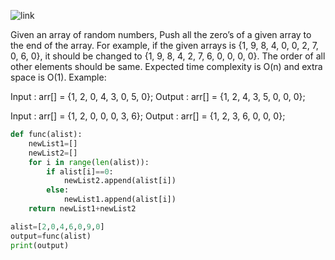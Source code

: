 ![link](https://www.geeksforgeeks.org/move-zeroes-end-array/)

Given an array of random numbers, Push all the zero’s of a given array to the end of the array. For example, if the given arrays is {1, 9, 8, 4, 0, 0, 2, 7, 0, 6, 0}, it should be changed to {1, 9, 8, 4, 2, 7, 6, 0, 0, 0, 0}. The order of all other elements should be same. Expected time complexity is O(n) and extra space is O(1).
Example: 
 

Input :  arr[] = {1, 2, 0, 4, 3, 0, 5, 0};
Output : arr[] = {1, 2, 4, 3, 5, 0, 0, 0};

Input : arr[]  = {1, 2, 0, 0, 0, 3, 6};
Output : arr[] = {1, 2, 3, 6, 0, 0, 0}; 

```python
def func(alist):
    newList1=[]
    newList2=[]
    for i in range(len(alist)):
        if alist[i]==0:
            newList2.append(alist[i])
        else:
            newList1.append(alist[i])
    return newList1+newList2           

alist=[2,0,4,6,0,9,0]
output=func(alist)
print(output)
```
